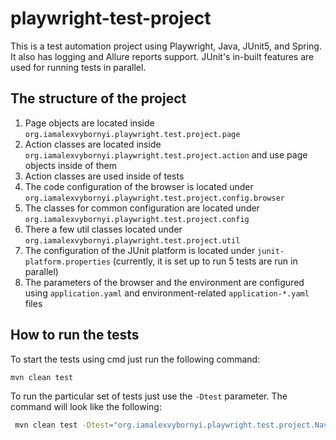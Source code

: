 # playwright-test-project

This is a test automation project using Playwright, Java, JUnit5, and Spring. It also has logging and Allure reports support.
JUnit's in-built features are used for running tests in parallel.

## The structure of the project
1. Page objects are located inside `org.iamalexvybornyi.playwright.test.project.page`
2. Action classes are located inside `org.iamalexvybornyi.playwright.test.project.action` and use page objects inside of them
3. Action classes are used inside of tests
4. The code configuration of the browser is located under `org.iamalexvybornyi.playwright.test.project.config.browser`
5. The classes for common configuration are located under `org.iamalexvybornyi.playwright.test.project.config`
6. There a few util classes located under `org.iamalexvybornyi.playwright.test.project.util`
7. The configuration of the JUnit platform is located under `junit-platform.properties` (currently, it is set up to run 5 tests are run in parallel)
8. The parameters of the browser and the environment are configured using `application.yaml` and environment-related `application-*.yaml` files

## How to run the tests
To start the tests using cmd just run the following command:
```sh
mvn clean test
```

To run the particular set of tests just use the `-Dtest` parameter. The command will look like the following:
```sh
 mvn clean test -Dtest="org.iamalexvybornyi.playwright.test.project.NavigationTest"
```
